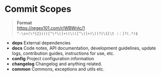 # Commit Scopes

> **Format**  
> https://regex101.com/r/WBWnIc/1  
> `^-\s+(\*{2})(([^\*\(]+)(\(([^\)]+)\))?)\1[\t :：]?(.*)$`

- **deps** External dependencies
- **docs** Code notes, API documentation, development guidelines, update logs, contribution guides, instructions for use, etc.
- **config** Project configuration information
- **changelog** Changelog and anything related.
- **common** Commons, exceptions and utils etc.
